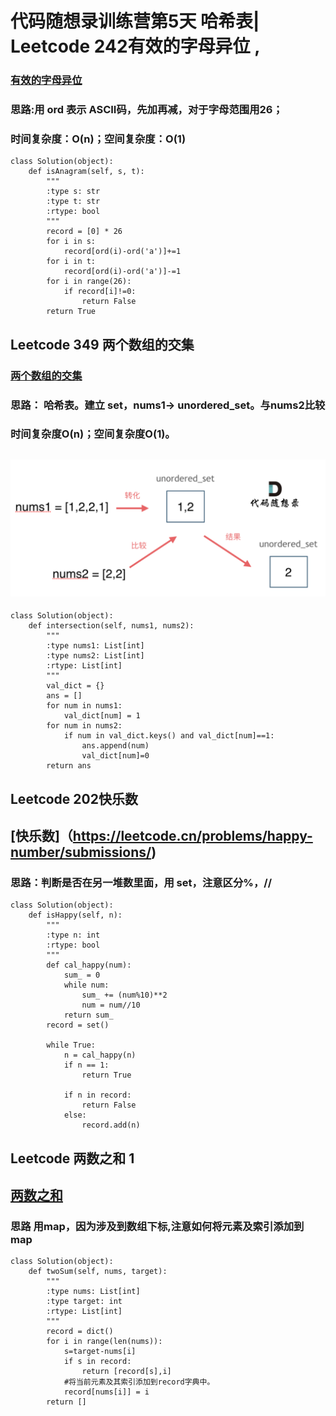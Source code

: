 # 代码随想录训练营第5天 哈希表| Leetcode 242有效的字母异位 ,
### [有效的字母异位](https://leetcode.cn/problems/valid-anagram/submissions/)
### 思路:用 ord 表示 ASCII码，先加再减，对于字母范围用26；
### 时间复杂度：O(n)；空间复杂度：O(1)

```
class Solution(object):
    def isAnagram(self, s, t):
        """
        :type s: str
        :type t: str
        :rtype: bool
        """
        record = [0] * 26
        for i in s:
            record[ord(i)-ord('a')]+=1
        for i in t:
            record[ord(i)-ord('a')]-=1
        for i in range(26):
            if record[i]!=0:
                return False
        return True
```

## Leetcode 349 两个数组的交集 
### [两个数组的交集](https://leetcode.cn/problems/intersection-of-two-arrays/submissions/)
### 思路： 哈希表。建立 set，nums1-> unordered_set。与nums2比较
### 时间复杂度O(n)；空间复杂度O(1)。
## ![image](https://github.com/zkykit/leetcode/blob/main/IMG/%E4%B8%A4%E4%B8%AA%E6%95%B0%E7%BB%84%E4%BA%A4%E9%9B%86.png)
```
class Solution(object):
    def intersection(self, nums1, nums2):
        """
        :type nums1: List[int]
        :type nums2: List[int]
        :rtype: List[int]
        """
        val_dict = {}
        ans = []
        for num in nums1:
            val_dict[num] = 1
        for num in nums2:
            if num in val_dict.keys() and val_dict[num]==1:
                ans.append(num)
                val_dict[num]=0
        return ans
```


## Leetcode 202快乐数
## [快乐数]（https://leetcode.cn/problems/happy-number/submissions/)
### 思路：判断是否在另一堆数里面，用 set，注意区分%，//
```
class Solution(object):
    def isHappy(self, n):
        """
        :type n: int
        :rtype: bool
        """
        def cal_happy(num):
            sum_ = 0
            while num:
                sum_ += (num%10)**2
                num = num//10
            return sum_ 
        record = set()
        
        while True:
            n = cal_happy(n)
            if n == 1:
                return True
            
            if n in record:
                return False
            else:
                record.add(n)
```
## Leetcode 两数之和 1
## [两数之和](https://leetcode.cn/problems/two-sum/submissions/)
### 思路 用map，因为涉及到数组下标,注意如何将元素及索引添加到 map

```
class Solution(object):
    def twoSum(self, nums, target):
        """
        :type nums: List[int]
        :type target: int
        :rtype: List[int]
        """
        record = dict()
        for i in range(len(nums)):
            s=target-nums[i]
            if s in record:
                return [record[s],i]
            #将当前元素及其索引添加到record字典中。
            record[nums[i]] = i
        return []

```